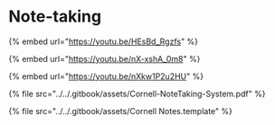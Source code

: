 # Note-taking

{% embed url="https://youtu.be/HEsBd_Rgzfs" %}

{% embed url="https://youtu.be/nX-xshA_0m8" %}

{% embed url="https://youtu.be/nXkw1P2u2HU" %}

{% file src="../../.gitbook/assets/Cornell-NoteTaking-System.pdf" %}

{% file src="../../.gitbook/assets/Cornell Notes.template" %}
